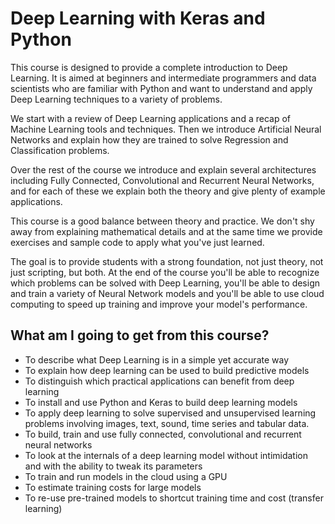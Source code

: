 # Deep Learning with Keras and Python

This course is designed to provide a complete introduction to Deep Learning. It is aimed at beginners and intermediate programmers and data scientists who are familiar with Python and want to understand and apply Deep Learning techniques to a variety of problems.

We start with a review of Deep Learning applications and a recap of Machine Learning tools and techniques. Then we introduce Artificial Neural Networks and explain how they are trained to solve Regression and Classification problems.

Over the rest of the course we introduce and explain several architectures including Fully Connected, Convolutional and Recurrent Neural Networks, and for each of these we explain both the theory and give plenty of example applications.

This course is a good balance between theory and practice. We don't shy away from explaining mathematical details and at the same time we provide exercises and sample code to apply what you've just learned.

The goal is to provide students with a strong foundation, not just theory, not just scripting, but both. At the end of the course you'll be able to recognize which problems can be solved with Deep Learning, you'll be able to design and train a variety of Neural Network models and you'll be able to use cloud computing to speed up training and improve your model's performance.

## What am I going to get from this course?

- To describe what Deep Learning is in a simple yet accurate way
- To explain how deep learning can be used to build predictive models
- To distinguish which practical applications can benefit from deep learning
- To install and use Python and Keras to build deep learning models
- To apply deep learning to solve supervised and unsupervised learning problems involving images, text, sound, time series and tabular data.
- To build, train and use fully connected, convolutional and recurrent neural networks
- To look at the internals of a deep learning model without intimidation and with the ability to tweak its parameters
- To train and run models in the cloud using a GPU
- To estimate training costs for large models
- To re-use pre-trained models to shortcut training time and cost (transfer learning)
